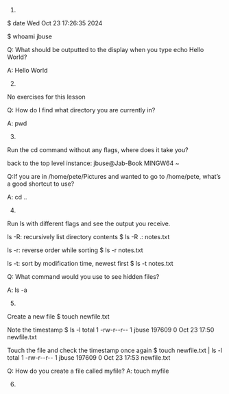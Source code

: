 1.
$ date
Wed Oct 23 17:26:35     2024

$ whoami
jbuse

Q: What should be outputted to the display when you type echo Hello World?

A: Hello World


2.
No exercises for this lesson


Q: How do I find what directory you are currently in?

A: pwd


3.
Run the cd command without any flags, where does it take you?

back to the top level instance: jbuse@Jab-Book MINGW64 ~

Q:If you are in /home/pete/Pictures and wanted to go to /home/pete, what’s a good shortcut to use?

A: cd ..

4.
Run ls with different flags and see the output you receive.

ls -R: recursively list directory contents
$ ls -R
.:
notes.txt

ls -r: reverse order while sorting
$ ls -r
notes.txt

ls -t: sort by modification time, newest first
$ ls -t
notes.txt


Q: What command would you use to see hidden files?

A: ls -a

5.
Create a new file
$ touch newfile.txt

Note the timestamp
$ ls -l
total 1
-rw-r--r-- 1 jbuse 197609  0 Oct 23 17:50 newfile.txt

Touch the file and check the timestamp once again
$ touch newfile.txt |  ls -l
total 1
-rw-r--r-- 1 jbuse 197609  0 Oct 23 17:53 newfile.txt

Q: How do you create a file called myfile?
A: touch myfile

6. 
